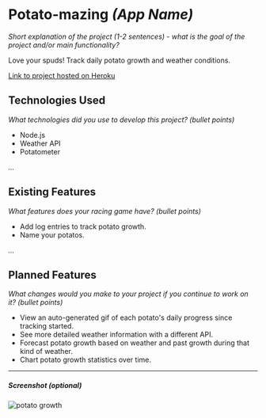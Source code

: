 # Potato-mazing *(App Name)*

*Short explanation of the project (1-2 sentences) - what is the goal of the project and/or main functionality?*

Love your spuds! Track daily potato growth and weather conditions.

[Link to project hosted on Heroku]()

## Technologies Used

*What technologies did you use to develop this project? (bullet points)*

* Node.js
* Weather API
* Potatometer

*...*

## Existing Features

*What features does your racing game have? (bullet points)*

* Add log entries to track potato growth.
* Name your potatos.

*...*


## Planned Features

*What changes would you make to your project if you continue to work on it? (bullet points)*

* View an auto-generated gif of each potato's daily progress since tracking started.  
* See more detailed weather information with a different API.
* Forecast potato growth based on weather and past growth during that kind of weather. 
* Chart potato growth statistics over time.

---

##### Screenshot (optional)

![potato growth](http://www.potato2008.org/images/stages.gif)



